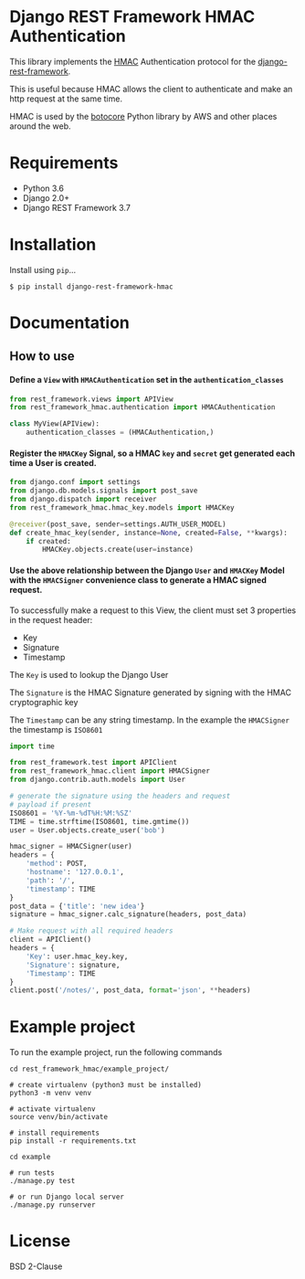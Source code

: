 
# Django REST Framework HMAC Authentication

This library implements the [HMAC](https://en.wikipedia.org/wiki/HMAC) Authentication protocol for the [django-rest-framework](http://www.django-rest-framework.org/).  

This is useful because HMAC allows the client to authenticate and make an http request at the same time.

HMAC is used by the [botocore](https://github.com/boto/botocore) Python library by AWS and other places around the web.

# Requirements

- Python 3.6
- Django 2.0+
- Django REST Framework 3.7

# Installation

Install using `pip`...

```
$ pip install django-rest-framework-hmac
```

# Documentation

## How to use

#### Define a `View` with `HMACAuthentication` set in the `authentication_classes`

```python
from rest_framework.views import APIView
from rest_framework_hmac.authentication import HMACAuthentication

class MyView(APIView):
    authentication_classes = (HMACAuthentication,)
```

#### Register the `HMACKey` Signal, so a HMAC `key` and `secret` get generated each time a User is created.

```python
from django.conf import settings
from django.db.models.signals import post_save
from django.dispatch import receiver
from rest_framework_hmac.hmac_key.models import HMACKey

@receiver(post_save, sender=settings.AUTH_USER_MODEL)
def create_hmac_key(sender, instance=None, created=False, **kwargs):
    if created:
        HMACKey.objects.create(user=instance)
```

#### Use the above relationship between the Django `User` and `HMACKey` Model with the `HMACSigner` convenience class to generate a HMAC signed request.

To successfully make a request to this View, the client must set 3 properties in the request header:

- Key
- Signature
- Timestamp

The `Key` is used to lookup the Django User

The `Signature` is the HMAC Signature generated by signing with the HMAC cryptographic key

The `Timestamp` can be any string timestamp. In the example the `HMACSigner` the timestamp is `ISO8601`

```python
import time

from rest_framework.test import APIClient
from rest_framework_hmac.client import HMACSigner
from django.contrib.auth.models import User

# generate the signature using the headers and request
# payload if present
ISO8601 = '%Y-%m-%dT%H:%M:%SZ'
TIME = time.strftime(ISO8601, time.gmtime())
user = User.objects.create_user('bob')

hmac_signer = HMACSigner(user)
headers = {
    'method': POST,
    'hostname': '127.0.0.1',
    'path': '/',
    'timestamp': TIME
}
post_data = {'title': 'new idea'}
signature = hmac_signer.calc_signature(headers, post_data)

# Make request with all required headers
client = APIClient()
headers = {
    'Key': user.hmac_key.key,
    'Signature': signature,
    'Timestamp': TIME
}
client.post('/notes/', post_data, format='json', **headers)
```

# Example project

To run the example project, run the following commands

```
cd rest_framework_hmac/example_project/

# create virtualenv (python3 must be installed)
python3 -m venv venv

# activate virtualenv
source venv/bin/activate

# install requirements
pip install -r requirements.txt

cd example

# run tests
./manage.py test

# or run Django local server
./manage.py runserver
```

# License

 BSD 2-Clause
